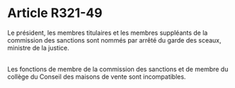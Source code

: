 # Article R321-49

<p>Le président, les membres titulaires et les membres suppléants de la commission des sanctions sont nommés par arrêté du garde des sceaux, ministre de la justice.<br/><br/>

Les fonctions de membre de la commission des sanctions et de membre du collège du Conseil des maisons de vente sont incompatibles.</p>
